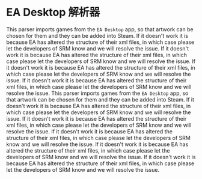 # EA Desktop 解析器

This parser imports games from the `EA Desktop` app, so that artwork can be chosen for them and they can be added into Steam. If it doesn't work it is because EA has altered the structure of their xml files, in which case please let the developers of SRM know and we will resolve the issue. If it doesn't work it is because EA has altered the structure of their xml files, in which case please let the developers of SRM know and we will resolve the issue. If it doesn't work it is because EA has altered the structure of their xml files, in which case please let the developers of SRM know and we will resolve the issue. If it doesn't work it is because EA has altered the structure of their xml files, in which case please let the developers of SRM know and we will resolve the issue. This parser imports games from the `EA Desktop` app, so that artwork can be chosen for them and they can be added into Steam. If it doesn't work it is because EA has altered the structure of their xml files, in which case please let the developers of SRM know and we will resolve the issue. If it doesn't work it is because EA has altered the structure of their xml files, in which case please let the developers of SRM know and we will resolve the issue. If it doesn't work it is because EA has altered the structure of their xml files, in which case please let the developers of SRM know and we will resolve the issue. If it doesn't work it is because EA has altered the structure of their xml files, in which case please let the developers of SRM know and we will resolve the issue. If it doesn't work it is because EA has altered the structure of their xml files, in which case please let the developers of SRM know and we will resolve the issue. 
